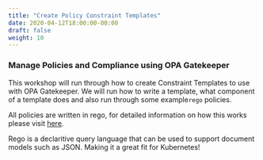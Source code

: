 ```yaml
---
title: "Create Policy Constraint Templates"
date: 2020-04-12T18:00:00-00:00
draft: false
weight: 10
---
```


### Manage Policies and Compliance using OPA Gatekeeper


This workshop will run through how to create Constraint Templates to use with OPA Gatekeeper. We will run how to write a template, what component of a template does and also run through some  example`rego` policies.

All policies are written in rego, for detailed information on how this works please visit [here](https://www.openpolicyagent.org/docs/latest/policy-language/).

Rego is a declaritive query language that can be used to support document models such as JSON. Making it a great fit for Kubernetes!
